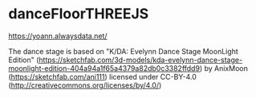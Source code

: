 # danceFloorTHREEJS

https://yoann.alwaysdata.net/

The dance stage is based on "K/DA: Evelynn Dance Stage MoonLight Edition" (https://sketchfab.com/3d-models/kda-evelynn-dance-stage-moonlight-edition-404a94a1f65a4379a82db0c3382ffdd9) by AnixMoon (https://sketchfab.com/ani111) licensed under CC-BY-4.0 (http://creativecommons.org/licenses/by/4.0/)
